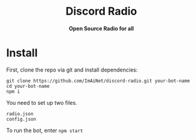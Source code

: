 <h1 align="center">
  <br>
  Discord Radio
  <br>
</h1>

<h4 align="center">Open Source Radio for all</h4>

# Install

First, clone the repo via git and install dependencies:

```
git clone https://github.com/ImAiNet/discord-radio.git your-bot-name
cd your-bot-name
npm i
```

You need to set up two files.

```
radio.json
config.json
```

To run the bot, enter `npm start`
